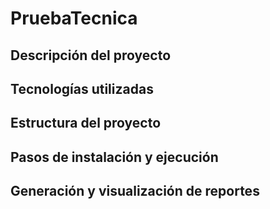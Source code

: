 # PruebaTecnica

## Descripción del proyecto
## Tecnologías utilizadas
## Estructura del proyecto
## Pasos de instalación y ejecución
## Generación y visualización de reportes
